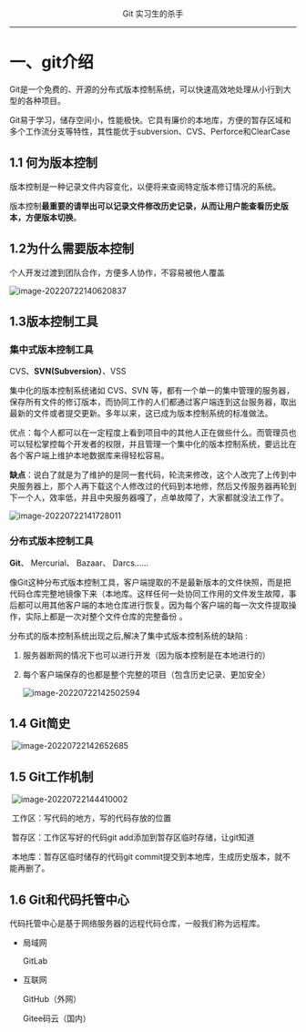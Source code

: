<center>Git 实习生的杀手</center>

------

# 一、git介绍

Git是一个免费的、开源的分布式版本控制系统，可以快速高效地处理从小行到大型的各种项目。

Git易于学习，储存空间小，性能极快。它具有廉价的本地库，方便的暂存区域和多个工作流分支等特性，其性能优于subversion、CVS、Perforce和ClearCase

## 1.1 何为版本控制

版本控制是一种记录文件内容变化，以便将来查阅特定版本修订情况的系统。

版本控制**最重要的请举出可以记录文件修改历史记录，从而让用户能查看历史版本，方便版本切换**。

## 1.2为什么需要版本控制

个人开发过渡到团队合作，方便多人协作，不容易被他人覆盖

![image-20220722140620837](https://picgo-1305004037.cos.ap-guangzhou.myqcloud.com/images/202207221406888.png)

## 1.3版本控制工具

### 集中式版本控制工具

CVS、**SVN(Subversion）**、VSS

集中化的版本控制系统诸如 CVS、SVN 等，都有一个单一的集中管理的服务器，保存所有文件的修订版本，而协同工作的人们都通过客户端连到这台服务器，取出最新的文件或者提交更新。多年以来，这已成为版本控制系统的标准做法。

优点：每个人都可以在一定程度上看到项目中的其他人正在做些什么。而管理员也可以轻松掌控每个开发者的权限，并且管理一个集中化的版本控制系统，要远比在各个客户端上维护本地数据库来得轻松容易。

**缺点**：说白了就是为了维护的是同一套代码，轮流来修改，这个人改完了上传到中央服务器上，那个人再下载这个人修改过的代码到本地修，然后又传服务器再轮到下一个人，效率低，并且中央服务器嘎了，点单故障了，大家都就没法工作了。

![image-20220722141728011](https://picgo-1305004037.cos.ap-guangzhou.myqcloud.com/images/202207221417086.png)



### 分布式版本控制工具

**Git**、 Mercurial、 Bazaar、 Darcs……

像Git这种分布式版本控制工具，客户端提取的不是最新版本的文件快照，而是把代码仓库完整地镜像下来（本地库。这样任何一处协同工作用的文件发生故障，事后都可以用其他客户端的本地仓库进行恢复。因为每个客户端的每一次文件提取操作，实际上都是一次对整个文件仓库的完整备份 。

分布式的版本控制系统出现之后,解决了集中式版本控制系统的缺陷 :

1. 服务器断网的情况下也可以进行开发（因为版本控制是在本地进行的）

2. 每个客户端保存的也都是整个完整的项目（包含历史记录、更加安全）

   ![image-20220722142502594](https://picgo-1305004037.cos.ap-guangzhou.myqcloud.com/images/202207221425672.png)

## 1.4 Git简史

​	![image-20220722142652685](https://picgo-1305004037.cos.ap-guangzhou.myqcloud.com/images/202207221426733.png)

## 1.5 Git工作机制

​	![image-20220722144410002](https://picgo-1305004037.cos.ap-guangzhou.myqcloud.com/images/202207221444058.png)

​	工作区：写代码的地方，写的代码存放的位置

​	暂存区：工作区写好的代码git add添加到暂存区临时存储，让git知道

​	本地库：暂存区临时储存的代码git commit提交到本地库，生成历史版本，就不能再删了。

## 1.6 Git和代码托管中心

代码托管中心是基于网络服务器的远程代码仓库，一般我们称为远程库。

- 局域网

  GitLab

- 互联网

  GitHub（外网）

  Gitee码云（国内）

